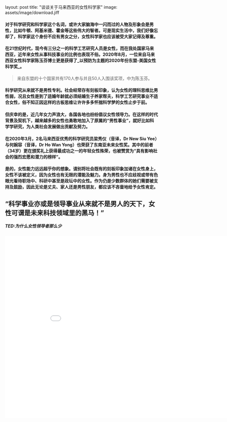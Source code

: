 layout: post
title: "谈谈关于马来西亚的女性科学家"
image: assets/image/download.jiff
#### 对于科学研究和科学家这个名词，或许大家脑海中一闪而过的人物及形象会是男性，比如牛顿、阿基米德、霍金等这些伟大的智者。可是现实生活中，我们好像忘却了，科学家这个身份不应有男女之分，女性科学家也应该被受大家记得及尊重。

#### 在21世纪时代，现今有三分之一的科学工艺研究人员是女性，而在我处国家马来西亚，近年来女性从事科技事业的比例也表现不俗。2020年8月，一位来自马来西亚女性科学家陈玉芬博士更是获得了_以预防为主题的2020年份东盟-美国女性科学奖_。



> 
>
> 
>
> 
>
> 
>
> 来自东盟的十个国家共有170人参与并且50人入围该奖项，中为陈玉芬。



#### 科学研究从来就不是男性专利。社会经常存有刻板印象，认为女性的理科思维比男性弱，况且女性是到了适婚年龄就必须结婚生子养家帮夫，科学工艺研究事业不适合女性，俗不知正因这样的古板思维让许许多多怀揣科学梦的女性止步于前。

#### 但庆幸的是，近几年女力声浪大，各国各地也纷纷倡议女性领导力。在这样的时代背景及契机下，越来越多的女性也勇敢地加入了原属的“男性事业”，就好比如科学学研究，为人类社会发展做出贡献及努力。

#### 在2020年3月，2名马来西亚优秀的科学研究员梁秀仪（音译，Dr New Siu Yee）与何婉容（音译，Dr Ho Wan Yong）也荣获了东南亚未来女性奖。其中的前者（34岁）更在颁奖礼上获得最成功之一的年轻女性殊荣，也被赞赏为“具有影响社会的强烈宏愿和潜力的榜样”。











#### 是的，女性能力远远超乎你的想象。请别将社会既有的刻板印象加诸在女性身上，女性不该被定义，因为女性也有无限的潜能及魅力。身为男性也不应歧视或带有色眼光看待职场中、科研中甚至是政坛中的女性。作为仍是少数群体的她们需要被支持及鼓励，因此无论是丈夫、家人还是男性朋友，都应该不吝啬地给予女性肯定。



## “科学事业亦或是领导事业从来就不是男人的天下，女性可谓是未来科技领域里的黑马！”



##### TED:为什么女性领导者那么少

<iframe width="900" height="600" src="//player.bilibili.com/player.html?aid=21946204&bvid=BV1rW411K7Le&cid=36248978&page=1" scrolling="no" border="0" frameborder="no" framespacing="0" allowfullscreen="true"> </iframe>
